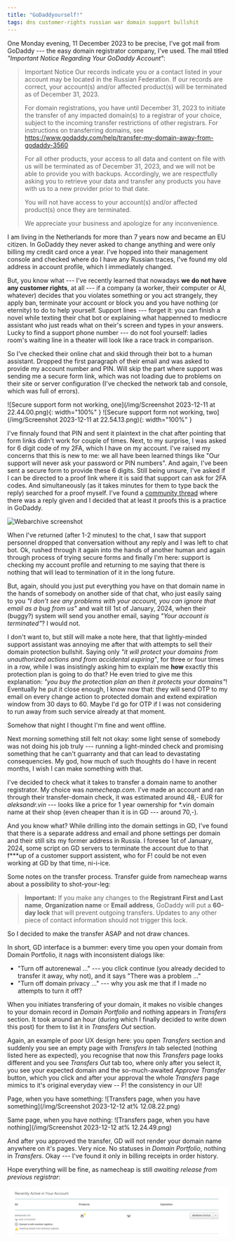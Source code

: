 ```yaml
---
title: "GoDaddyourself!"
tags: dns customer-rights russian war domain support bullshit
---
```


One Monday evening, 11 December 2023 to be precise, I've got mail from GoDaddy --- the easy domain registrator company, I've used.
The mail titled _"Important Notice Regarding Your GoDaddy Account"_:

> Important Notice
> Our records indicate you or a contact listed in your account may be located in the Russian Federation. If our records are correct,
> your account(s) and/or affected product(s) will be terminated as of December 31, 2023.
>
> For domain registrations, you have until December 31, 2023 to initiate the transfer of any impacted domain(s) to a registrar of
> your choice, subject to the incoming transfer restrictions of other registrars.  For instructions on transferring domains, see
> https://www.godaddy.com/help/transfer-my-domain-away-from-godaddy-3560
>
> For all other products, your access to all data and content on file with us will be terminated as of December 31, 2023, and we
> will not be able to provide you with backups. Accordingly, we are respectfully asking you to retrieve your data and transfer any
> products you have with us to a new provider prior to that date.
>
> You will not have access to your account(s) and/or affected product(s) once they are terminated.
>
> We appreciate your business and apologize for any inconvenience.

I am living in the Netherlands for more than 7 years now and became an EU citizen. In GoDaddy they never asked to change anything
and were only billing my credit card once a year. I've hopped into their management console and checked where do I have any Russian
traces, I've found my old address in account profile, which I immediately changed.

But, you know what --- I've recently learned
that nowadays **we do not have any customer rights**, at all --- if a company (a worker, their computer or AI, whatever) decides
that you violates something or you act strangely, they apply ban, terminate your account or block you and you have nothing (or
eternity) to do to help yourself. Support lines --- forget it: you can finish a novel while texting their chat bot or explaining
what happenned to mediocre assistant who just reads what on their's screen and types in your answers. Lucky to find a support phone
number --- do not fool yourself: ladies room's waiting line in a theater will look like a race track in comparison.

So I've checked their online chat and skid through their bot to a human assistant. Dropped the first paragraph of their email and
was asked to provide my account number and PIN. Will skip the part where support was sending me a secure form link, which was not
loading due to problems on their site or server configuration (I've checked the network tab and console, which was full of errors).

![Secure support form not working, one](/img/Screenshot 2023-12-11 at 22.44.00.png){:  width="100%" }
![Secure support form not working, two](/img/Screenshot 2023-12-11 at 22.54.13.png){:  width="100%" }

I've finnaly found that PIN and sent it plaintext in the chat after pointing that form links didn't work for couple of times. Next,
to my surprise, I was asked for 6 digit code of my 2FA, which I have on my account. I've raised my concerns that this is new to me:
we all have been learned things like "Our support will never ask your password or PIN numbers". And again, I've been sent a secure
form to provide these 6 digits. Still being unsure, I've asked if I can be directed to a proof link where it is said that support
can ask for 2FA codes. And simultaneously (as it takes minutes for them to type back the reply) searched for a proof myself. I've
found a [community thread](https://community.godaddy.com/s/question/0D58W000070zv7GSAQ/can-godaddy-support-not-actually-access-an-account-if-said-account-has-enabled-two-factor-authentication)
where there was a reply given and I decided that at least it proofs this is a practice in GoDaddy.

![Webarchive screenshot](https://web.archive.org/web/20231212102036/http://web.archive.org/screenshot/https://community.godaddy.com/s/question/0D58W000070zv7GSAQ/can-godaddy-support-not-actually-access-an-account-if-said-account-has-enabled-two-factor-authentication)

When I've returned (after 1-2 minutes)
to the chat, I saw that support personnel dropped that conversation without any reply and I was left to chat bot. Ok, rushed through
it again into the hands of another human and again through process of trying secure forms and finally I'm here: support is checking
my account profile and returning to me saying that there is nothing that will lead to termination of it in the long future.

But, again, should you just put everything you have on that domain name in the hands of somebody on another side of that chat, who
just easily saing to you _"I don't see any problems with your account, you can ignore that email as a bug from us"_ and wait till
1st of January, 2024, when their (buggy?) system will send you another email, saying _"Your account is terminated"_? I would not.

I don't want to, but still will make a note here, that that lightly-minded support assistant was annoying me after that with attempts
to sell their domain protection bullshit. Saying only _"it will protect your domains from unauthorized actions and from accidental
expiring"_, for three or four times in a row, while I was insistingly asking him to explain me **how** exactly this protection plan
is going to do that? He even tried to give me this explanation: _"you buy the protection plan an then it protects your domains"_!
Eventually he put it close enough, I know now that: they will send OTP to my email on every change action to protected domain and
extend expiration window from 30 days to 60. Maybe I'd go for OTP if I was not considering to run away from such service already
at that moment.

Somehow that night I thought I'm fine and went offline.

Next morning something still felt not okay: some light sense of somebody was not doing his job truly --- running a light-minded check
and promising something that he can't guarranty and that can lead to devastating consequencies. My god, how much of such thoughts
do I have in recent months, I wish I can make something with that.

I've decided to check what it takes to transfer a domain name to another registrator. My choice was _namecheap.com_. I've made an
account and ran through their transfer-domain check, it was estimated around 48,- EUR for _aleksandr.vin_ --- looks like a price
for 1 year ownership for *.vin domain name at their shop (even cheaper than it is in GD --- around 70,-).

And you know what? While drilling into the domain settings in GD, I've found that there is a separate address and email and phone
settings per domain and their still sits my former address in Russia. I foresee 1st of January, 2024, some script on GD servers
to terminate the account due to that f***up of a customer support assistent, who for F! could be not even working at GD by that
time, ni-i-ice.

Some notes on the transfer process. Transfer guide from namecheap warns about a possibility to shot-your-leg:

> **Important:** If you make any changes to the **Registrant First and Last name**, **Organization name** or **Email address**,
> GoDaddy will put a **60-day lock** that will prevent outgoing transfers. Updates to any other piece of contact information should
> not trigger this lock.

So I decided to make the transfer ASAP and not draw chances.

In short, GD interface is a bummer: every time you open your domain from Domain Portfolio, it nags with inconsistent dialogs like:
- "Turn off autorenewal ..." --- you click continue (you already decided to transfer it away, why not), and it says "There was a
  problem ..."
- "Turn off domain privacy ..." --- why you ask me that if I made no attempts to turn it off?

When you initiates transfering of your domain, it makes no visible changes to your domain record in _Domain Portfolio_ and nothing
appears in _Transfers_ section. It took around an hour (during which I finally decided to write down this post) for them to list it
in _Transfers Out_ section.

Again, an example of poor UX design here: you open _Transfers_ section and suddenly you see an empty page with
_Transfers In_ tab selected (nothing listed here as expected), you recognise that now this _Transfers_ page looks different and you
see _Transfers Out_ tab too, where only after you select it, you see your expected domain and the so-much-awaited _Approve Transfer_
button, which you click and after your approval the whole _Transfers_ page mimics to it's original everyday view -- F! the consistency
in our UI!

Page, when you have something:
![Transfers page, when you have something](/img/Screenshot 2023-12-12 at% 12.08.22.png)

Same page, when you have nothing:
![Transfers page, when you have nothing](/img/Screenshot 2023-12-12 at% 12.24.49.png)

And after you approved the transfer, GD will not render your domain name anywhere on it's pages. Very nice. No statuses in _Domain
Portfolio_, nothing in _Transfers_. Okay --- I've found it only in billing receipts in order history.

Hope everything will be fine, as namecheap is still _awaiting release from previous registrar_:

![awaiting release from previous registrar](/img/Screenshot%202023-12-12%20at%2012.32.37.png)

